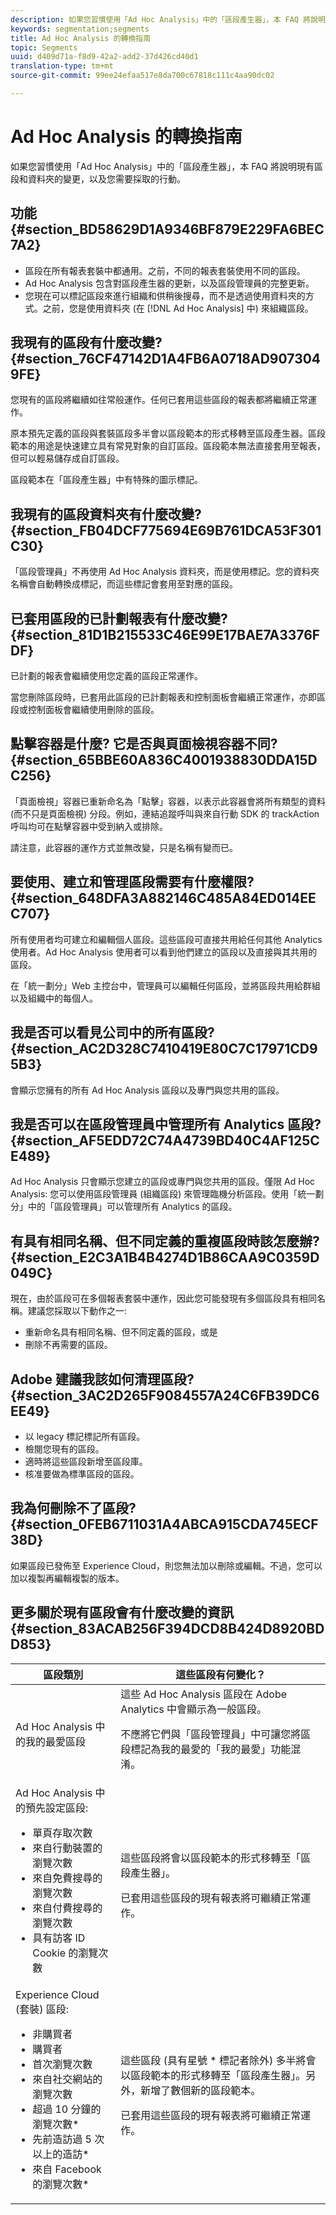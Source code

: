 ```yaml
---
description: 如果您習慣使用「Ad Hoc Analysis」中的「區段產生器」，本 FAQ 將說明現有區段和資料夾的變更，以及您需要採取的行動。
keywords: segmentation;segments
title: Ad Hoc Analysis 的轉換指南
topic: Segments
uuid: d409d71a-f8d9-42a2-add2-37d426cd40d1
translation-type: tm+mt
source-git-commit: 99ee24efaa517e8da700c67818c111c4aa90dc02

---
```



# Ad Hoc Analysis 的轉換指南

如果您習慣使用「Ad Hoc Analysis」中的「區段產生器」，本 FAQ 將說明現有區段和資料夾的變更，以及您需要採取的行動。

## 功能 {#section_BD58629D1A9346BF879E229FA6BEC7A2}

* 區段在所有報表套裝中都通用。之前，不同的報表套裝使用不同的區段。
* Ad Hoc Analysis 包含對區段產生器的更新，以及區段管理員的完整更新。
* 您現在可以標記區段來進行組織和供稍後搜尋，而不是透過使用資料夾的方式。之前，您是使用資料夾 (在 [!DNL Ad Hoc Analysis] 中) 來組織區段。

## 我現有的區段有什麼改變? {#section_76CF47142D1A4FB6A0718AD9073049FE}

您現有的區段將繼續如往常般運作。任何已套用這些區段的報表都將繼續正常運作。

原本預先定義的區段與套裝區段多半會以區段範本的形式移轉至區段產生器。區段範本的用途是快速建立具有常見對象的自訂區段。區段範本無法直接套用至報表，但可以輕易儲存成自訂區段。

區段範本在「區段產生器」中有特殊的圖示標記。

## 我現有的區段資料夾有什麼改變?  {#section_FB04DCF775694E69B761DCA53F301C30}

「區段管理員」不再使用 Ad Hoc Analysis 資料夾，而是使用標記。您的資料夾名稱會自動轉換成標記，而這些標記會套用至對應的區段。

## 已套用區段的已計劃報表有什麼改變?  {#section_81D1B215533C46E99E17BAE7A3376FDF}

已計劃的報表會繼續使用您定義的區段正常運作。

當您刪除區段時，已套用此區段的已計劃報表和控制面板會繼續正常運作，亦即區段或控制面板會繼續使用刪除的區段。

## 點擊容器是什麼? 它是否與頁面檢視容器不同?  {#section_65BBE60A836C4001938830DDA15DC256}

「頁面檢視」容器已重新命名為「點擊」容器，以表示此容器會將所有類型的資料 (而不只是頁面檢視) 分段。例如，連結追蹤呼叫與來自行動 SDK 的 trackAction 呼叫均可在點擊容器中受到納入或排除。

請注意，此容器的運作方式並無改變，只是名稱有變而已。

## 要使用、建立和管理區段需要有什麼權限?  {#section_648DFA3A882146C485A84ED014EEC707}

所有使用者均可建立和編輯個人區段。這些區段可直接共用給任何其他 Analytics 使用者。Ad Hoc Analysis 使用者可以看到他們建立的區段以及直接與其共用的區段。

在「統一劃分」Web 主控台中，管理員可以編輯任何區段，並將區段共用給群組以及組織中的每個人。

## 我是否可以看見公司中的所有區段?  {#section_AC2D328C7410419E80C7C17971CD95B3}

會顯示您擁有的所有 Ad Hoc Analysis 區段以及專門與您共用的區段。

## 我是否可以在區段管理員中管理所有 Analytics 區段?  {#section_AF5EDD72C74A4739BD40C4AF125CE489}

Ad Hoc Analysis 只會顯示您建立的區段或專門與您共用的區段。僅限 Ad Hoc Analysis: 您可以使用區段管理員 (組織區段) 來管理臨機分析區段。使用「統一劃分」中的「區段管理員」可以管理所有 Analytics 的區段。

## 有具有相同名稱、但不同定義的重複區段時該怎麼辦?  {#section_E2C3A1B4B4274D1B86CAA9C0359D049C}

現在，由於區段可在多個報表套裝中運作，因此您可能發現有多個區段具有相同名稱。建議您採取以下動作之一:

* 重新命名具有相同名稱、但不同定義的區段，或是
* 刪除不再需要的區段。

## Adobe 建議我該如何清理區段?  {#section_3AC2D265F9084557A24C6FB39DC6EE49}

* 以 legacy 標記標記所有區段。
* 檢閱您現有的區段。
* 適時將這些區段新增至區段庫。
* 核准要做為標準區段的區段。

## 我為何刪除不了區段?  {#section_0FEB6711031A4ABCA915CDA745ECF38D}

如果區段已發佈至 Experience Cloud，則您無法加以刪除或編輯。不過，您可以加以複製再編輯複製的版本。

## 更多關於現有區段會有什麼改變的資訊 {#section_83ACAB256F394DCD8B424D8920BDD853}

<table id="table_0AE814A64D2A48ABB28402C4303F420E"> 
 <thead> 
  <tr> 
   <th colname="col1" class="entry"> 區段類別 </th> 
   <th colname="col2" class="entry"> 這些區段有何變化？ </th> 
  </tr> 
 </thead>
 <tbody> 
  <tr> 
   <td colname="col1"> Ad Hoc Analysis 中的我的最愛區段 </td> 
   <td colname="col2">這些 Ad Hoc Analysis 區段在 Adobe Analytics 中會顯示為一般區段。 <p>不應將它們與「區段管理員」中可讓您將區段標記為我的最愛的「我的最愛」功能混淆。 </p> </td> 
  </tr> 
  <tr> 
   <td colname="col1">Ad Hoc Analysis 中的預先設定區段: 
    <ul id="ul_BBF3C3F4D41A40AF98DA9DA6D299AD03"> 
     <li id="li_B65A004BDF8743FDABCD3332AEB8A010">單頁存取次數 </li> 
     <li id="li_908CF5F964154C9D9EBBAC2A900DCB49">來自行動裝置的瀏覽次數 </li> 
     <li id="li_4A715F49AA374463B501D731261A3A4C">來自免費搜尋的瀏覽次數 </li> 
     <li id="li_67CE51237EC34FD4B33942BA14584EBF">來自付費搜尋的瀏覽次數 </li> 
     <li id="li_C3820743178A4E9F9E5E5B5C47401DF2">具有訪客 ID Cookie 的瀏覽次數 </li> 
    </ul> </td> 
   <td colname="col2"> <p>這些區段將會以區段範本的形式移轉至「區段產生器」。 </p> <p>已套用這些區段的現有報表將可繼續正常運作。 </p> </td> 
  </tr> 
  <tr> 
   <td colname="col1">Experience Cloud (套裝) 區段: 
    <ul id="ul_6968AFF6DEDA4BC8A7885B07CC1F57DF"> 
     <li id="li_073D9496F0C64AEB855855D01E65C1BA">非購買者 </li> 
     <li id="li_8958FD4272A14E16A9AA08216E8BC573">購買者 </li> 
     <li id="li_1436D7C9651D4AC38E10662DEDDD2B95">首次瀏覽次數 </li> 
     <li id="li_69F42B4F6107407792B0014804A8AF7B">來自社交網站的瀏覽次數 </li> 
     <li id="li_29CA111186BE475C943E9F8450BDE8C8">超過 10 分鐘的瀏覽次數* </li> 
     <li id="li_1FEF207959DC4D2E9FC925DD43177AA0">先前造訪過 5 次以上的造訪* </li> 
     <li id="li_219AB1D4FD7E469C9076A23D2CCC7C2C">來自 Facebook 的瀏覽次數* </li> 
    </ul> </td> 
   <td colname="col2"> <p> 這些區段 (具有星號 * 標記者除外) 多半將會以區段範本的形式移轉至「區段產生器」。另外，新增了數個新的區段範本。 </p> <p>已套用這些區段的現有報表將可繼續正常運作。 </p> </td> 
  </tr> 
 </tbody> 
</table>

